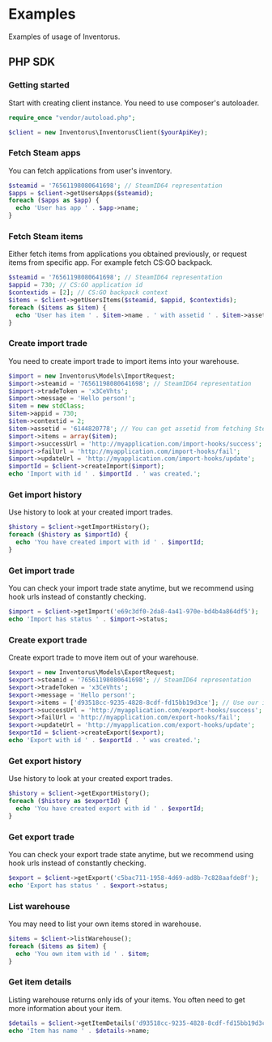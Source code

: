 # Examples

Examples of usage of Inventorus.

## PHP SDK

### Getting started

Start with creating client instance. You need to use composer's autoloader.

```PHP
require_once "vendor/autoload.php";

$client = new Inventorus\InventorusClient($yourApiKey);
```

### Fetch Steam apps

You can fetch applications from user's inventory.

```PHP
$steamid = '76561198080641698'; // SteamID64 representation
$apps = $client->getUsersApps($steamid);
foreach ($apps as $app) {
  echo 'User has app ' . $app->name;
}
```

### Fetch Steam items

Either fetch items from applications you obtained previously, or request items from specific app.
For example fetch CS:GO backpack.

```PHP
$steamid = '76561198080641698'; // SteamID64 representation
$appid = 730; // CS:GO application id
$contextids = [2]; // CS:GO backpack context
$items = $client->getUsersItems($steamid, $appid, $contextids);
foreach ($items as $item) {
  echo 'User has item ' . $item->name . ' with assetid ' . $item->assetid;
}
```

### Create import trade

You need to create import trade to import items into your warehouse.

```PHP
$import = new Inventorus\Models\ImportRequest;
$import->steamid = '76561198080641698'; // SteamID64 representation
$import->tradeToken = 'x3CeVhts';
$import->message = 'Hello person!';
$item = new stdClass;
$item->appid = 730;
$item->contextid = 2;
$item->assetid = '6144820778'; // You can get assetid from fetching Steam items
$import->items = array($item);
$import->successUrl = 'http://myapplication.com/import-hooks/success';
$import->failUrl = 'http://myapplication.com/import-hooks/fail';
$import->updateUrl = 'http://myapplication.com/import-hooks/update';
$importId = $client->createImport($import);
echo 'Import with id ' . $importId . ' was created.';
```

### Get import history

Use history to look at your created import trades.

```PHP
$history = $client->getImportHistory();
foreach ($history as $importId) {
  echo 'You have created import with id ' . $importId;
}
```

### Get import trade

You can check your import trade state anytime,
but we recommend using hook urls instead of constantly checking.

```PHP
$import = $client->getImport('e69c3df0-2da8-4a41-970e-bd4b4a864df5');
echo 'Import has status ' . $import->status;
```

### Create export trade

Create export trade to move item out of your warehouse.

```PHP
$export = new Inventorus\Models\ExportRequest;
$export->steamid = '76561198080641698'; // SteamID64 representation
$export->tradeToken = 'x3CeVhts';
$export->message = 'Hello person!';
$export->items = ['d93518cc-9235-4828-8cdf-fd15bb19d3ce']; // Use our item id for export
$export->successUrl = 'http://myapplication.com/export-hooks/success';
$export->failUrl = 'http://myapplication.com/export-hooks/fail';
$export->updateUrl = 'http://myapplication.com/export-hooks/update';
$exportId = $client->createExport($export);
echo 'Export with id ' . $exportId . ' was created.';
```

### Get export history

Use history to look at your created export trades.

```PHP
$history = $client->getExportHistory();
foreach ($history as $exportId) {
  echo 'You have created export with id ' . $exportId;
}
```

### Get export trade

You can check your export trade state anytime,
but we recommend using hook urls instead of constantly checking.

```PHP
$export = $client->getExport('c5bac711-1958-4d69-ad8b-7c828aafde8f');
echo 'Export has status ' . $export->status;
```

### List warehouse

You may need to list your own items stored in warehouse.

```PHP
$items = $client->listWarehouse();
foreach ($items as $item) {
  echo 'You own item with id ' . $item;
}
```

### Get item details

Listing warehouse returns only ids of your items.
You often need to get more information about your item.

```PHP
$details = $client->getItemDetails('d93518cc-9235-4828-8cdf-fd15bb19d3ce');
echo 'Item has name ' . $details->name;
```
